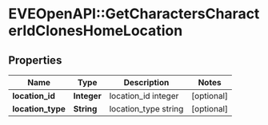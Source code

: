 # EVEOpenAPI::GetCharactersCharacterIdClonesHomeLocation

## Properties
Name | Type | Description | Notes
------------ | ------------- | ------------- | -------------
**location_id** | **Integer** | location_id integer | [optional] 
**location_type** | **String** | location_type string | [optional] 


